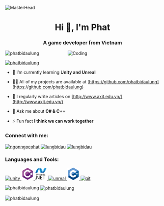![MasterHead](https://thegamingeek.com/wp-content/uploads/2019/02/game-development.jpg)
<h1 align="center">Hi 👋, I'm Phat</h1>
<h3 align="center">A game developer from Vietnam</h3>
<img align="right" alt="Coding" width="300" src="https://cdn.dribbble.com/users/1162077/screenshots/3848914/programmer.gif">

<p align="left"> <img src="https://komarev.com/ghpvc/?username=phatbidaulung&label=Profile%20views&color=0e75b6&style=flat" alt="phatbidaulung" /> </p>

<p align="left"> <a href="https://github.com/ryo-ma/github-profile-trophy"><img src="https://github-profile-trophy.vercel.app/?username=phatbidaulung" alt="phatbidaulung" /></a> </p>

- 🌱 I’m currently learning **Unity and Unreal**

- 👨‍💻 All of my projects are available at [https://github.com/phatbidaulung](https://github.com/phatbidaulung)

- 📝 I regularly write articles on [http://www.axit.edu.vn/](http://www.axit.edu.vn/)

- 💬 Ask me about **C# & C++**

- ⚡ Fun fact **I think we can work together**

<h3 align="left">Connect with me:</h3>
<p align="left">
<a href="https://fb.com/ngonngocphat" target="blank"><img align="center" src="https://raw.githubusercontent.com/rahuldkjain/github-profile-readme-generator/master/src/images/icons/Social/facebook.svg" alt="ngonngocphat" height="30" width="40" /></a>
<a href="https://instagram.com/lungbidau" target="blank"><img align="center" src="https://raw.githubusercontent.com/rahuldkjain/github-profile-readme-generator/master/src/images/icons/Social/instagram.svg" alt="lungbidau" height="30" width="40" /></a>
<a href="https://www.tiktok.com/@lungbidau" target="blank"><img align="center" src="https://seeklogo.com//images/T/tiktok-app-icon-logo-0F5AD7AE01-seeklogo.com.png" alt="lungbidau" height="30" width="30" /></a>
</p>

<h3 align="left">Languages and Tools:</h3>
<p align="left"> 
  <a href="https://unity.com/" target="_blank" rel="noreferrer"> <img src="https://www.vectorlogo.zone/logos/unity3d/unity3d-icon.svg" alt="unity" width="40" height="40"/> </a> 
  <a href="https://www.w3schools.com/cs/" target="_blank" rel="noreferrer"> <img src="https://raw.githubusercontent.com/devicons/devicon/master/icons/csharp/csharp-original.svg" alt="csharp" width="40" height="40"/> </a> 
  <a href="https://dotnet.microsoft.com/" target="_blank" rel="noreferrer"> <img src="https://raw.githubusercontent.com/devicons/devicon/master/icons/dot-net/dot-net-original-wordmark.svg" alt="dotnet" width="40" height="40"/> </a> 
  <a href="https://unrealengine.com/" target="_blank" rel="noreferrer"> <img src="https://raw.githubusercontent.com/kenangundogan/fontisto/036b7eca71aab1bef8e6a0518f7329f13ed62f6b/icons/svg/brand/unreal-engine.svg" alt="unreal" width="40" height="40"/> </a> 
  <a href="https://www.w3schools.com/cpp/" target="_blank" rel="noreferrer"> <img src="https://raw.githubusercontent.com/devicons/devicon/master/icons/cplusplus/cplusplus-original.svg" alt="cplusplus" width="40" height="40"/> </a> 
  <a href="https://git-scm.com/" target="_blank" rel="noreferrer"> <img src="https://www.vectorlogo.zone/logos/git-scm/git-scm-icon.svg" alt="git" width="40" height="40"/> </a> 
</p>

<p><img align="left" src="https://github-readme-stats.vercel.app/api/top-langs?username=phatbidaulung&show_icons=true&locale=en&layout=compact" alt="phatbidaulung" /></p>

<p>&nbsp;<img align="center" src="https://github-readme-stats.vercel.app/api?username=phatbidaulung&show_icons=true&locale=en" alt="phatbidaulung" /></p>

<p><img align="center" src="https://github-readme-streak-stats.herokuapp.com/?user=phatbidaulung&" alt="phatbidaulung" /></p>
